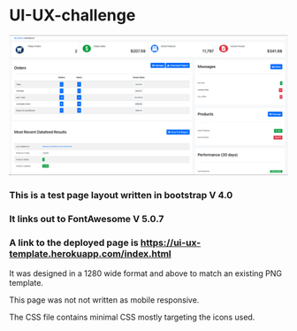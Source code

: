 # UI-UX-challenge

<img src="assets/images/final-UX.png">


### This is a test page layout written in bootstrap V 4.0

### It links out to FontAwesome V 5.0.7

### A link to the deployed page is https://ui-ux-template.herokuapp.com/index.html

It was designed in a 1280 wide format and above to match an existing PNG template.

This page was not not written as mobile responsive.

The CSS file contains minimal CSS mostly targeting the icons used.
